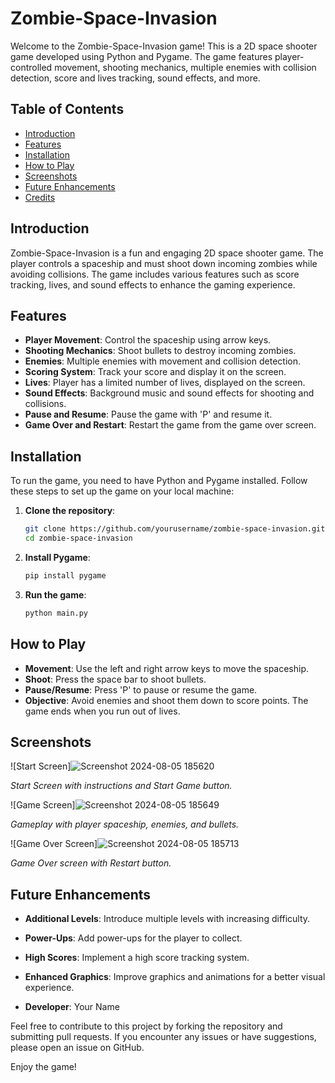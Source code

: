 # Zombie-Space-Invasion

Welcome to the Zombie-Space-Invasion game! This is a 2D space shooter game developed using Python and Pygame. The game features player-controlled movement, shooting mechanics, multiple enemies with collision detection, score and lives tracking, sound effects, and more.

## Table of Contents

- [Introduction](#introduction)
- [Features](#features)
- [Installation](#installation)
- [How to Play](#how-to-play)
- [Screenshots](#screenshots)
- [Future Enhancements](#future-enhancements)
- [Credits](#credits)

## Introduction

Zombie-Space-Invasion is a fun and engaging 2D space shooter game. The player controls a spaceship and must shoot down incoming zombies while avoiding collisions. The game includes various features such as score tracking, lives, and sound effects to enhance the gaming experience.

## Features

- **Player Movement**: Control the spaceship using arrow keys.
- **Shooting Mechanics**: Shoot bullets to destroy incoming zombies.
- **Enemies**: Multiple enemies with movement and collision detection.
- **Scoring System**: Track your score and display it on the screen.
- **Lives**: Player has a limited number of lives, displayed on the screen.
- **Sound Effects**: Background music and sound effects for shooting and collisions.
- **Pause and Resume**: Pause the game with 'P' and resume it.
- **Game Over and Restart**: Restart the game from the game over screen.

## Installation

To run the game, you need to have Python and Pygame installed. Follow these steps to set up the game on your local machine:

1. **Clone the repository**:
    ```sh
    git clone https://github.com/yourusername/zombie-space-invasion.git
    cd zombie-space-invasion
    ```

2. **Install Pygame**:
    ```sh
    pip install pygame
    ```

3. **Run the game**:
    ```sh
    python main.py
    ```

## How to Play

- **Movement**: Use the left and right arrow keys to move the spaceship.
- **Shoot**: Press the space bar to shoot bullets.
- **Pause/Resume**: Press 'P' to pause or resume the game.
- **Objective**: Avoid enemies and shoot them down to score points. The game ends when you run out of lives.

## Screenshots

![Start Screen]![Screenshot 2024-08-05 185620](https://github.com/user-attachments/assets/50c38584-9bd0-4338-a990-e9b712d85f8c)

*Start Screen with instructions and Start Game button.*

![Game Screen]![Screenshot 2024-08-05 185649](https://github.com/user-attachments/assets/31f36a2e-015e-4010-a629-d1993ac6cdeb)

*Gameplay with player spaceship, enemies, and bullets.*

![Game Over Screen]![Screenshot 2024-08-05 185713](https://github.com/user-attachments/assets/615626e3-d3fe-469e-916c-6f0542201fe3)

*Game Over screen with Restart button.*

## Future Enhancements

- **Additional Levels**: Introduce multiple levels with increasing difficulty.
- **Power-Ups**: Add power-ups for the player to collect.
- **High Scores**: Implement a high score tracking system.
- **Enhanced Graphics**: Improve graphics and animations for a better visual experience.

- **Developer**: Your Name

Feel free to contribute to this project by forking the repository and submitting pull requests. If you encounter any issues or have suggestions, please open an issue on GitHub.

Enjoy the game!
